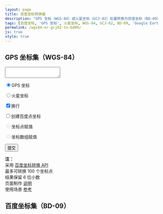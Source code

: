 ```yaml
---
layout: page
title: 百度坐标转换器
description: "GPS 坐标（WGS-84）或火星坐标（GCJ-02）批量转换为百度坐标（BD-09）"
tags: [百度坐标, 'GPS 坐标', 火星坐标, WGS-84, GCJ-02, BD-09, 'Google Earth', 'Google Maps']
permalink: /wgs84-or-gcj02-to-bd09/
js: true
style: true
---
```


<h2 id="from-title">GPS 坐标集（WGS-84）</h2>
<textarea id="coords" name="coords"></textarea>
<div id="form" class="other">
  <p><input type="radio" name="from" id="earth" checked>GPS 坐标</p>
  <p><input type="radio" name="from" id="maps">火星坐标</p>
  <p><input type="checkbox" id="newline" checked>换行</p>
  <p><input type="checkbox" id="bmappoint">创建百度点坐标</p>
  <p><input type="radio" class="var" name="var" id="var" disabled>坐标点赋值</p>
  <p><input type="radio" class="var" name="var" id="array" disabled>坐标数组赋值</p>
  <button id="submit">提交</button>
</div>
<div id="ps" class="other">
  <p><strong>注：</strong><br>
    采用 <a href="http://developer.baidu.com/map/changeposition.htm">百度坐标转换 API</a><br>
    最多可转换 100 个坐标点<br>
    结果保留 6 位小数<br>
    页面制作 <a href="/bmaps-changeposition.html" target="_blank">说明</a><br>
    使用场景 <a href="/bmaps-lushu.html" target="_blank">参考</a>
  </p>
</div>
<div class="clear"></div>
<div class="bdmap">
<h2>百度坐标集（BD-09）</h2>
<pre id="result"><code></code></pre>
</div>
<!--<style>
    body{
      overflow-y:scroll;
    }
    #coords{
      border: 1px solid #ddd;
      color: #ddd;
      font-size: 12px;
      width: 478px;
      height: 320px;
      outline: none;
      display:inline-block;
      float:left;
      margin-top: 0;
    }
    input {
      width: 13px;
      height: 13px;
      padding: 0;
      margin-right: 5px;
      vertical-align: middle;
    }
    input[disabled]{
      opacity: .3;
      box-shadow: none;
      background: #ddd;
    }
    .var{
      margin-left: 18px;
    }
    .other{
     float:left;
     width:160px;
     text-align: center;
     margin: 0;
    }
    .other p{
      font-size: 13px;
      text-align: left;
      line-height: 23px;
      padding: 0 5px;
    }
    #form #submit{
      padding: 2px 10px;
      margin: 10px 0;
      width: 70%;
      background: #eee;
      border: 1px solid #ddd;
      border-radius:3px;
      cursor:pointer;
      outline:none;
      zoom:1;
    }
    #form #submit:hover{
      background: #ddd;
    }
    .clear{
      clear: both;
    }
    #result{
      max-width: 640px;
      height: 386px;
      font-size: 12px;
    }
    .bdmap{
      display:none;
    }
    @media screen and (max-width: 640px) {
      #coords{width:98%;margin:0 auto;}
      .other{width:50%;float:left}
      #result{width:100%;border-radius:none;padding:0}
    }
    </style>-->

<!--<script>
  $('#coords').height($('#coords').width()*2/3);
  var def_coords = '格式：经度,纬度;经度,纬度;...（亦可使用 Google Earth/Maps 路径导出的 KML 坐标集数据）';
  $('#coords').html(def_coords);
  function textcolor (){
    switch ($('#coords').val()){
      case def_coords:
        $('#coords').css('color','#ccc');
        break;
      default:
        $('#coords').css('color','#333');
      }
  }
  window.onload = new function(){textcolor();};
  $('#coords').on('focus', function() {
    if( $(this).val() == def_coords ){$(this).empty()}
    textcolor()
  });
  $('#coords').on('blur', function() {
    if( $(this).val() == '' ){ $(this).html(def_coords) }
    textcolor()
  });
  $('#earth').trigger('click');
  var from = '1';
  function changer (word, digit){
    $('#from-title').html(word)
    from = digit;
  }
  $('#earth').on('change', function(){
    changer('GPS 坐标集（WGS-84）', '1');
  });
  $('#maps').on('change', function(){
    changer('火星坐标集（GCJ-02）', '3');
  });
  $('#bmappoint').on('change', function(){
    if ($('#bmappoint').is(':checked')){
      $('#var,#array').removeAttr('disabled');
    } else {
      $('#var,#array').attr('disabled','true');
      $("input[name='var']").each(function(){
        this.checked=false;
      });
    };
  });
  $('#submit').click(function(){
    var txt = $('#coords').val().replace(/，/g,',').replace(/；|,0\.0|,0/g,';').replace(/[^0-9,;\.]/g,'');
    txt = ( txt.charAt(txt.length-1) ==";") ? txt.substring(0,txt.length-1) : txt;
    var zburl = 'http://api.map.baidu.com/geoconv/v1/?from=' + from + '&to=5&output=json&ak=FCcc6261f101cd4ccefee22113a609de&coords=' + txt;
    points = new Array();
    $.ajax({
      type : "get", 
      async: false,  
      dataType : "jsonp",
      jsonp: "callback",
      url: zburl,
      success: function (data) {
        switch (data.status) {
          case 4:
            alert('数据含有非天朝坐标！');  
            break;
          case 24:
            alert('输入的数据格式有误！');
            break;
          case 25:
            alert('输入坐标点超过 100 个！');
            break;
          default:
            $('.bdmap').fadeIn();
        }
        $('#result').empty();
        for (var i=0;i<data.result.length;i++) {
          var coords = data.result[i].x.toFixed(6) + ',' + data.result[i].y.toFixed(6);
          if ($('#bmappoint').is(':checked')){
            if ($('#var').is(':checked')){
              var num = (i<9) ? '0' + (1+i).toString() : (1+i).toString();
              $('#result').append('var point'+num+' = ' + 'new BMap.Point('+ coords +'); ');
              points.push(" point" + num )
            } else{
              $('#result').append('new BMap.Point('+ coords +'), ');
            }
          } else {
            $('#result').append( coords +';');
          };
          if ($('#newline').is(':checked')){
            $('#result').append('<br>');
          };
        };
        if ($('#bmappoint').is(':checked') && $('#array').is(':checked')){
          if ($('#newline').is(':checked')){
             $('#result').prepend('<br>');
          };
          $('#result').html('var points = [ '+$('#result').html()+']');
        }
        if ($('#bmappoint').is(':checked') && $('#var').is(':checked')){
          $('#result').append('var points = ['+ points +' ];');
        }
      }
    });
  });
  </script>-->
